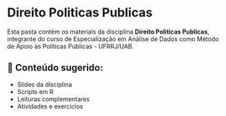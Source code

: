 # Direito Politicas Publicas

Esta pasta contém os materiais da disciplina **Direito Politicas Publicas**, integrante do curso de Especialização em Análise de Dados como Método de Apoio às Políticas Públicas - UFRRJ/UAB.

## 📂 Conteúdo sugerido:
- Slides da disciplina
- Scripts em R
- Leituras complementares
- Atividades e exercícios
